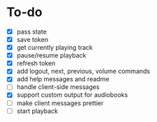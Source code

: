 # To-do

- [x] pass state
- [x] save token
- [x] get currently playing track
- [x] pause/resume playback
- [x] refresh token
- [x] add logout, next, previous, volume commands
- [x] add help messages and readme
- [ ] handle client-side messages
- [x] support custom output for audiobooks
- [ ] make client messages prettier
- [ ] start playback